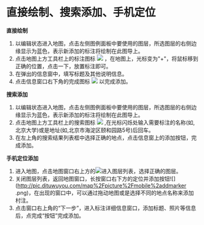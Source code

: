 # 直接绘制、搜索添加、手机定位
**直接绘制**
1. 以编辑状态进入地图，点击左侧图例面板中要使用的图层，所选图层的右侧边缘显示为蓝色，表示新添加的标注将绘制在此图导上。
2. 点击地图上方工具栏上的标注图标 ![](http://pic.dituwuyou.com/map%2Fpicture%2Faddmarker.png) ，在地图上，光标变为"+"，将鼠标移到正确的位置，点击一下，放置标注即可。
3. 在弹出的信息窗中，填写标题及其他说明信息。
4. 点击信息窗口右下角的完成图标 ![](http://pic.dituwuyou.com/map%2Fpicture%2Faddmarker.png) 以完成添加。



**搜索添加**
1. 以编辑状态进入地图，点击左侧图例面板中要使用的图层，所选图层的右侧边缘显示为蓝色，表示新添加的标注将绘制在此图导上。
2. 点击地图上方工具栏上的搜索图标 ![](http://pic.dituwuyou.com/map%2Fpicture%2Fsearch.png) ,在光标闪烁处输入需要标注的名称(如,北京大学)或是地址(如,北京市海淀区颐和园路5号)后回车。
3. 在左上角的搜索结果列表框中选择正确的地点，点击信息窗上的添加按钮，完成添加。


**手机定位添加**
1. 进入地图，点击地图窗口右上方的![](http://pic.dituwuyou.com/map%2Fpicture%2Fmobile%2Flayers.png)进入图层列表，选择正确的图层。
2. 关闭图层列表，返回地图窗口，长按窗口右下方的定位并添加按钮![](http://pic.dituwuyou.com/map%2Fpicture%2Fmobile%2addmarker .png)，在出现的窗口中，可以通过拖动地图或是选择不同的地点名称来添加村注。
3. 点击窗口右上角的“下一步”，进入标注详细信息窗口，添加标题、照片等信息后，点完成“按钮”完成添加。


